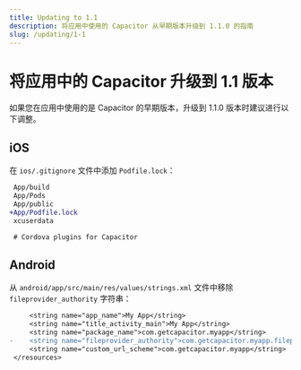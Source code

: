 ```yaml
---
title: Updating to 1.1
description: 将应用中使用的 Capacitor 从早期版本升级到 1.1.0 的指南
slug: /updating/1-1
---
```


# 将应用中的 Capacitor 升级到 1.1 版本

如果您在应用中使用的是 Capacitor 的早期版本，升级到 1.1.0 版本时建议进行以下调整。

## iOS

在 `ios/.gitignore` 文件中添加 `Podfile.lock`：

```diff
 App/build
 App/Pods
 App/public
+App/Podfile.lock
 xcuserdata

 # Cordova plugins for Capacitor
```

## Android

从 `android/app/src/main/res/values/strings.xml` 文件中移除 `fileprovider_authority` 字符串：

```diff
     <string name="app_name">My App</string>
     <string name="title_activity_main">My App</string>
     <string name="package_name">com.getcapacitor.myapp</string>
-    <string name="fileprovider_authority">com.getcapacitor.myapp.fileprovider</string>
     <string name="custom_url_scheme">com.getcapacitor.myapp</string>
 </resources>
```